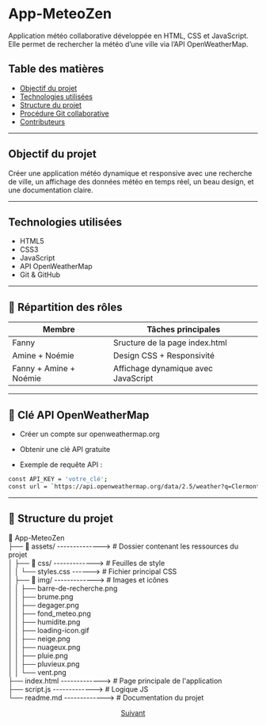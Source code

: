 # App-MeteoZen

Application météo collaborative développée en HTML, CSS et JavaScript. Elle permet de rechercher la météo d’une ville via l’API OpenWeatherMap.

## Table des matières

- [Objectif du projet](#objectif-du-projet)
- [Technologies utilisées](#technologies-utilisées)
- [Structure du projet](#structure-du-projet)
- [Procédure Git collaborative](#procédure-git-collaborative)
- [Contributeurs](#contributeurs)

---

## Objectif du projet

Créer une application météo dynamique et responsive avec une recherche de ville, un affichage des données météo en temps réel, un beau design, et une documentation claire.

---

## Technologies utilisées

- HTML5
- CSS3
- JavaScript
- API OpenWeatherMap
- Git & GitHub

---

## 🔄 Répartition des rôles

| Membre     | Tâches principales                       |
|------------|-------------------------------------------|
| Fanny      | Sructure de la page index.html        |
| Amine + Noémie     | Design CSS + Responsivité                |
| Fanny + Amine + Noémie     | Affichage dynamique avec JavaScript      |

---

## 🔑 Clé API OpenWeatherMap

  * Créer un compte sur openweathermap.org

  * Obtenir une clé API gratuite

  * Exemple de requête API :
  
``` bash
const API_KEY = 'votre_clé';
const url = `https://api.openweathermap.org/data/2.5/weather?q=Clermont-Ferrand&appid=${API_KEY}&units=metric&lang=fr`;
``` 

--- 


## 📁 Structure du projet

📁 App-MeteoZen  
├── 📂 assets/ --------------> # Dossier contenant les ressources du projet  
│   ├── 📂 css/ -------------> # Feuilles de style  
│   │   └── styles.css ------> # Fichier principal CSS  
│   ├── 📂 img/ -------------> # Images et icônes  
│   │   ├── barre-de-recherche.png  
│   │   ├── brume.png  
│   │   ├── degager.png  
│   │   ├── fond_meteo.png  
│   │   ├── humidite.png  
│   │   ├── loading-icon.gif  
│   │   ├── neige.png  
│   │   ├── nuageux.png  
│   │   ├── pluie.png  
│   │   ├── pluvieux.png  
│   │   └── vent.png  
├── index.html ------------->  # Page principale de l'application  
├── script.js ------------->   # Logique JS  
└── readme.md ------------->   # Documentation du projet

<p align="center">
  <a href="procedures/guideGit.md">Suivant</a>
</p>

